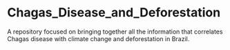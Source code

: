 # Chagas_Disease_and_Deforestation
A repository focused on bringing together all the information that correlates Chagas disease with climate change and deforestation in Brazil.
